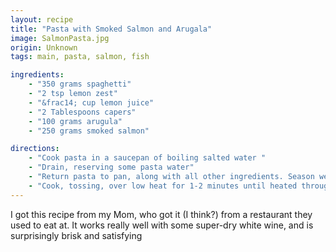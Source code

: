 ```yaml
---
layout: recipe
title: "Pasta with Smoked Salmon and Arugala"
image: SalmonPasta.jpg
origin: Unknown
tags: main, pasta, salmon, fish

ingredients:
    - "350 grams spaghetti"
    - "2 tsp lemon zest"
    - "&frac14; cup lemon juice"
    - "2 Tablespoons capers"
    - "100 grams arugula"
    - "250 grams smoked salmon"

directions:
    - "Cook pasta in a saucepan of boiling salted water "
    - "Drain, reserving some pasta water"
    - "Return pasta to pan, along with all other ingredients. Season well with black pepper."
    - "Cook, tossing, over low heat for 1-2 minutes until heated through and arugala begins wilting. "
---
```

I got this recipe from my Mom, who got it (I think?) from a restaurant they used to eat at.  It works really well with some super-dry white wine, and is surprisingly brisk and satisfying
